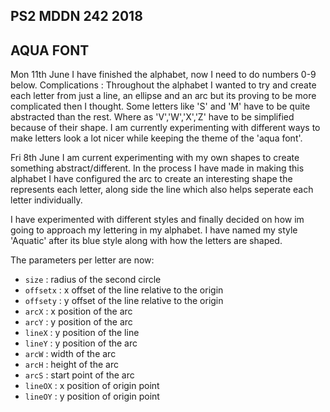## PS2 MDDN 242 2018
## AQUA FONT

Mon 11th June
I have finished the alphabet, now I need to do numbers 0-9 below. 
Complications : Throughout the alphabet I wanted to try and create each letter from just a line, an ellipse and an arc but its proving to be more complicated then I thought. Some letters like 'S' and 'M' have to be quite abstracted than the rest. Where as 'V','W','X','Z' have to be simplified because of their shape. I am currently experimenting with different ways to make letters look a lot nicer while keeping the theme of the 'aqua font'.

Fri 8th June
I am current experimenting with my own shapes to create something abstract/different. In the process I have made in making this alphabet I have configured the arc to create an interesting shape the represents each letter, along side the line which also helps seperate each letter individually.

I have experimented with different styles and finally decided on how im going to approach my lettering in my alphabet. I have named my style 'Aquatic' after its blue style along with how the letters are shaped.

The parameters per letter are now:
  * `size` : radius of the second circle
  * `offsetx` : x offset of the line relative to the origin
  * `offsety` : y offset of the line relative to the origin
  * `arcX` : x position of the arc
  * `arcY` : y position of the arc
  * `lineX` : y position of the line
  * `lineY` : y position of the arc
  * `arcW` : width of the arc
  * `arcH` : height of the arc
  * `arcS` : start point of the arc
  * `lineOX` : x position of origin point
  * `lineOY` : y position of origin point



